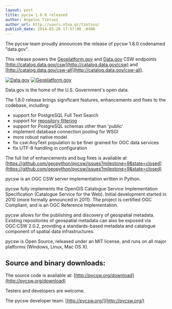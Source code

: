 ```yaml
---
layout: post
title: pycsw 1.8.0 released
author: Angelos Tzotsos
author_url: http://users.ntua.gr/tzotsos/
publish_date: 2014-03-20 17:57:00 -0400
---
```


The pycsw team proudly announces the release of pycsw 1.8.0 codenamed "data.gov".
 
This release powers the [Geoplatform.gov](http://geoplatform.gov) and [Data.gov](http://data.gov) CSW endpoints [http://catalog.data.gov/csw](http://catalog.data.gov/csw) and [http://catalog.data.gov/csw-all](http://catalog.data.gov/csw-all).

[![Data.gov]({{site.baseurl}}/img/data-gov.png)](http://www.fgdc.gov/fgdc-news/geospatial-platform-catalog-api)
[![Geoplatform.gov](http://www.geoplatform.gov/sites/all/themes/geo/logo.png)](http://www.geoplatform.gov/announcements/announcing-availability-geoplatformgov-datagov-catalog)

Data.gov is the home of the U.S. Government's open data.
 
The 1.8.0 release brings significant features, enhancements and fixes to the codebase, including:
 
* support for PostgreSQL Full Text Search
* support for [repository filtering](http://pycsw.org/docs/1.8.0/repofilters.html)
* support for PostgreSQL schemas other than 'public'
* implement database connection pooling for WSGI
* more robust native model
* fix csw:AnyText population to be finer grained for OGC data services
* fix UTF-8 handling in configuration
 
The full list of enhancements and bug fixes is available at [https://github.com/geopython/pycsw/issues?milestone=9&state=closed](https://github.com/geopython/pycsw/issues?milestone=9&state=closed)
 
pycsw is an OGC CSW server implementation written in Python.
 
pycsw fully implements the OpenGIS Catalogue Service Implementation Specification (Catalogue Service for the Web). Initial development started in 2010 (more formally announced in 2011). The project is certified OGC Compliant, and is an OGC Reference Implementation.
 
pycsw allows for the publishing and discovery of geospatial metadata. Existing repositories of geospatial metadata can also be exposed via OGC:CSW 2.0.2, providing a standards-based metadata and catalogue component of spatial data infrastructures.
 
pycsw is Open Source, released under an MIT license, and runs on all major platforms (Windows, Linux, Mac OS X).
 
Source and binary downloads:
--------------------------------------------
The source code is available at:
[http://pycsw.org/download](http://pycsw.org/download)
 
Testers and developers are welcome.
 
The pycsw developer team.
[http://pycsw.org/](http://pycsw.org/)
